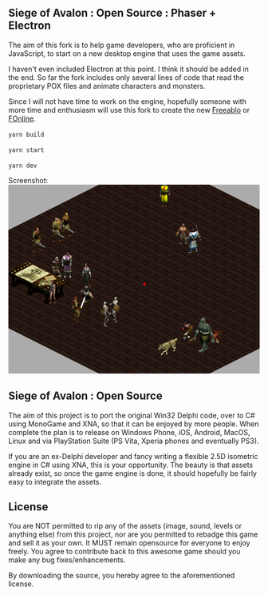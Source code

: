 Siege of Avalon : Open Source : Phaser + Electron
-------

The aim of this fork is to help game developers, who are proficient in JavaScript, to start on a new desktop engine that uses the game assets.

I haven't even included Electron at this point. I think it should be added in the end. So far the fork includes only several lines of code that read the proprietary POX files and animate characters and monsters.

Since I will not have time to work on the engine, hopefully someone with more time and enthusiasm will use this fork to create the new [Freeablo](https://freeablo.org) or [FOnline](https://www.fonline-reloaded.net/).


 `yarn build`
 
 `yarn start`
 
 `yarn dev`

Screenshot:
![Screenshot](./screen.png)

Siege of Avalon : Open Source
-------

The aim of this project is to port the original Win32 Delphi code, over to C# using MonoGame and XNA, so that it can be enjoyed by more people. When complete the plan is to release on Windows Phone, iOS, Android, MacOS, Linux and via PlayStation Suite (PS Vita, Xperia phones and eventually PS3).

If you are an ex-Delphi developer and fancy writing a flexible 2.5D isometric engine in C# using XNA, this is your opportunity. The beauty is that assets already exist, so once the game engine is done, it should hopefully be fairly easy to integrate the assets.

License
-------
You are NOT permitted to rip any of the assets (image, sound, levels or anything else) from this project, 
nor are you permitted to rebadge this game and sell it as your own.
It MUST remain opensource for everyone to enjoy freely.
You agree to contribute back to this awesome game should you make any bug fixes/enhancements.

By downloading the source, you hereby agree to the aforementioned license.
